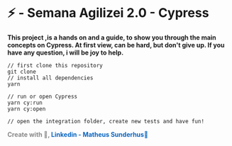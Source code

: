 # ⚡ - Semana Agilizei 2.0 - Cypress

<p style="font-weight:bold;">This project ,is a hands on and a guide, to show you through the main concepts on Cypress. At first view, can be hard, but don't give up.
If you have any question, i will be joy to help.</p>

```ssh
// first clone this repository
git clone
// install all dependencies
yarn

// run or open Cypress
yarn cy:run
yarn cy:open

// open the integration folder, create new tests and have fun!
```

<p style="color:#888;text-decoration:none;font-weight:bold;"">Create with  💜, <a style="color:#0a66c2;text-decoration:none;font-weight:bold;" href="https://www.linkedin.com/in/matheus-sunderhus/">Linkedin - Matheus Sunderhus🔗</a></p>